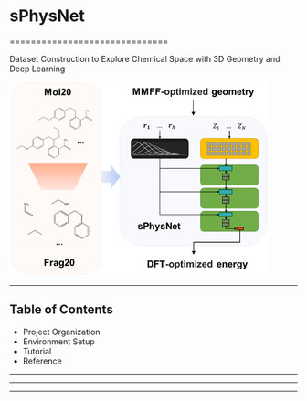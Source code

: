 # sPhysNet

==============================

Dataset Construction to Explore Chemical Space with 3D Geometry and Deep Learning

![](Picture1.png)

------------------------------
## Table of Contents

- Project Organization
- Environment Setup
- Tutorial
- Reference

------------------------------
---

---


